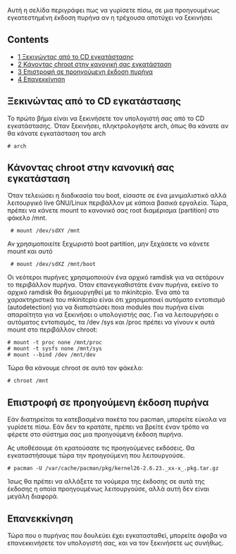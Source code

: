 Αυτή η σελίδα περιγράφει πως να γυρίσετε πίσω, σε μια προηγουμένως εγκατεστημένη έκδοση πυρήνα αν η τρέχουσα αποτύχει να ξεκινήσει

## Contents

*   [1 Ξεκινώντας από το CD εγκατάστασης](#.CE.9E.CE.B5.CE.BA.CE.B9.CE.BD.CF.8E.CE.BD.CF.84.CE.B1.CF.82_.CE.B1.CF.80.CF.8C_.CF.84.CE.BF_CD_.CE.B5.CE.B3.CE.BA.CE.B1.CF.84.CE.AC.CF.83.CF.84.CE.B1.CF.83.CE.B7.CF.82)
*   [2 Κάνοντας chroot στην κανονική σας εγκατάσταση](#.CE.9A.CE.AC.CE.BD.CE.BF.CE.BD.CF.84.CE.B1.CF.82_chroot_.CF.83.CF.84.CE.B7.CE.BD_.CE.BA.CE.B1.CE.BD.CE.BF.CE.BD.CE.B9.CE.BA.CE.AE_.CF.83.CE.B1.CF.82_.CE.B5.CE.B3.CE.BA.CE.B1.CF.84.CE.AC.CF.83.CF.84.CE.B1.CF.83.CE.B7)
*   [3 Επιστροφή σε προηγούμενη έκδοση πυρήνα](#.CE.95.CF.80.CE.B9.CF.83.CF.84.CF.81.CE.BF.CF.86.CE.AE_.CF.83.CE.B5_.CF.80.CF.81.CE.BF.CE.B7.CE.B3.CE.BF.CF.8D.CE.BC.CE.B5.CE.BD.CE.B7_.CE.AD.CE.BA.CE.B4.CE.BF.CF.83.CE.B7_.CF.80.CF.85.CF.81.CE.AE.CE.BD.CE.B1)
*   [4 Επανεκκίνηση](#.CE.95.CF.80.CE.B1.CE.BD.CE.B5.CE.BA.CE.BA.CE.AF.CE.BD.CE.B7.CF.83.CE.B7)

## Ξεκινώντας από το CD εγκατάστασης

Το πρώτο βήμα είναι να ξεκινήσετε τον υπολογιστή σας από το CD εγκατάστασης. Όταν ξεκινήσει, πληκτρολογήστε arch, όπως θα κάνατε αν θα κάνατε εγκατάσταση του arch

```
# arch

```

## Κάνοντας chroot στην κανονική σας εγκατάσταση

Όταν τελειώσει η διαδικασία του boot, είσαστε σε ένα μινιμαλιστικό αλλά λειτουργικό live GNU/Linux περιβάλλον με κάποια βασικά εργαλεία. Τώρα, πρέπει να κάνετε mount το κανονικό σας root διαμέρισμα (partition) στο φάκελο /mnt.

```
 # mount /dev/sdXY /mnt

```

Αν χρησιμοποιείτε ξεχωριστό boot partition, μην ξεχάσετε να κάνετε mount και αυτό

```
 # mount /dev/sdXZ /mnt/boot

```

Οι νεότεροι πυρήνες χρησιμοποιούν ένα αρχικό ramdisk για να σετάρουν το περιβάλλον πυρήνα. Όταν επανεγκαθιστάτε έναν πυρήνα, εκείνο το αρχικό ramdisk θα δημιουργηθεί με το mkinitcpio. Ένα από τα χαρακτηριστικά του mkinitcpio είναι ότι χρησιμοποιεί αυτόματο εντοπισμό (autodetection) για να διαπιστώσει ποια modules που πυρήνα είναι απαραίτητα για να ξεκινήσει ο υπολογιστής σας. Για να λειτουργήσει ο αυτόματος εντοπισμός, τα /dev /sys και /proc πρέπει να γίνουν κ αυτά mount στο περιβάλλον chroot:

```
# mount -t proc none /mnt/proc
# mount -t sysfs none /mnt/sys
# mount --bind /dev /mnt/dev

```

Τώρα θα κάνουμε chroot σε αυτό τον φάκελο:

```
# chroot /mnt

```

## Επιστροφή σε προηγούμενη έκδοση πυρήνα

Εάν διατηρείται τα κατεβασμένα πακέτα του pacman, μπορείτε εύκολα να γυρίσετε πίσω. Εάν δεν τα κρατάτε, πρέπει να βρείτε έναν τρόπο να φέρετε στο σύστημα σας μια προηγούμενη έκδοση πυρήνα.

Ας υποθέσουμε ότι κρατούσατε τις προηγούμενες εκδόσεις. Θα εγκαταστήσουμε τώρα την προηγούμενη που λειτουργούσε.

```
# pacman -U /var/cache/pacman/pkg/kernel26-2.6.23._xx-x_.pkg.tar.gz

```

Ίσως θα πρέπει να αλλάξετε τα νούμερα της έκδοσης σε αυτά της έκδοσης η οποία προηγουμένως λειτουργούσε, αλλά αυτή δεν είναι μεγάλη διαφορά.

## Επανεκκίνηση

Τώρα που ο πυρήνας που δουλεύει έχει εγκατασταθεί, μπορείτε άφοβα να επανεκκινήσετε τον υπολογιστή σας, και να τον ξεκινήσετε ως συνήθως.